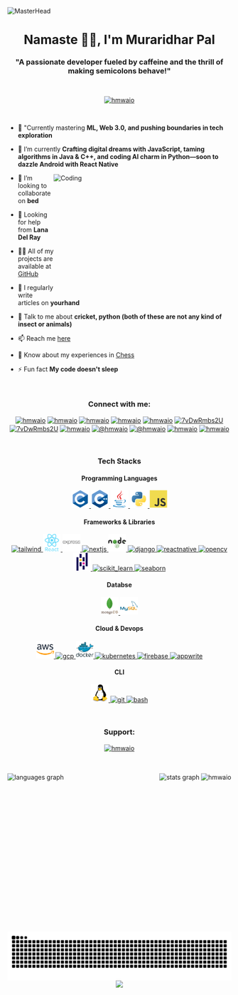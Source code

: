 ![MasterHead](https://i.postimg.cc/C52ztxWB/bg.jpg)
<h1 align="center">Namaste 🙏🏻, I'm Muraridhar Pal</h1>
<h3 align="center">"A passionate developer fueled by caffeine and the thrill of making semicolons behave!"</h3>

<br>
<p align="center"> <a href="https://github.com/ryo-ma/github-profile-trophy"><img src="https://github-profile-trophy.vercel.app/?username=hmwaio" alt="hmwaio" /></a> </p>
<br>

- 🔭 "Currently mastering **ML, Web 3.0, and pushing boundaries in tech exploration**

- 🌱 I’m currently **Crafting digital dreams with JavaScript, taming algorithms in Java & C++, and coding AI charm in Python—soon to dazzle Android with React Native**
<img align="right" alt="Coding" height="275" width="400" src=https://i.postimg.cc/q7FDS5fq/github.gif>

- 👯 I’m looking to collaborate on **bed**

- 🤝 Looking for help from **Lana Del Ray**

- 👨‍💻 All of my projects are available at [GitHub](https://www.github.com/hmwaio/)

- 📝 I regularly write articles on **yourhand**

- 💬 Talk to me about **cricket, python (both of these are not any kind of insect or animals)**

- 📫 Reach me [here](https://www.hmwaio.bio.link/)

- 📄 Know about my experiences in [Chess](https://www.chess.com/member/hmwaio)

- ⚡ Fun fact **My code doesn't sleep**

<br>
<h3 align="center">Connect with me:</h3>
<p align="center">
<a href="https://fb.com/hmwaio" target="blank"><img align="center" src="https://raw.githubusercontent.com/rahuldkjain/github-profile-readme-generator/master/src/images/icons/Social/facebook.svg" alt="hmwaio" height="30" width="40" /></a>
<a href="https://instagram.com/hmwaio" target="blank"><img align="center" src="https://raw.githubusercontent.com/rahuldkjain/github-profile-readme-generator/master/src/images/icons/Social/instagram.svg" alt="hmwaio" height="30" width="40" /></a>
<a href="https://twitter.com/hmwaio" target="blank"><img align="center" src="https://raw.githubusercontent.com/rahuldkjain/github-profile-readme-generator/master/src/images/icons/Social/twitter.svg" alt="hmwaio" height="30" width="40" /></a>
<a href="https://linkedin.com/in/hmwaio" target="blank"><img align="center" src="https://raw.githubusercontent.com/rahuldkjain/github-profile-readme-generator/master/src/images/icons/Social/linked-in-alt.svg" alt="hmwaio" height="30" width="40" /></a>
<a href="https://www.youtube.com/@hmwaio" target="blank"><img align="center" src="https://raw.githubusercontent.com/rahuldkjain/github-profile-readme-generator/master/src/images/icons/Social/youtube.svg" alt="hmwaio" height="30" width="40" /></a>
<a href="https://discord.gg/7vDwRmbs2U" target="blank"><img align="center" src="https://raw.githubusercontent.com/rahuldkjain/github-profile-readme-generator/master/src/images/icons/Social/discord.svg" alt="7vDwRmbs2U" height="30" width="40" /></a>
<a href="https://t.me/+OxOGmh62wqFhYjJl" target="blank"><img align="center" src="https://i.postimg.cc/gkQMhH1P/pngwing-com.png" alt="7vDwRmbs2U" height="30" width="40" /></a>
<a href="https://kaggle.com/hmwaio" target="blank"><img align="center" src="https://raw.githubusercontent.com/rahuldkjain/github-profile-readme-generator/master/src/images/icons/Social/kaggle.svg" alt="hmwaio" height="30" width="40" /></a>
<a href="https://hashnode.com/@hmwaio" target="blank"><img align="center" src="https://raw.githubusercontent.com/rahuldkjain/github-profile-readme-generator/master/src/images/icons/Social/hashnode.svg" alt="@hmwaio" height="30" width="40" /></a>
<a href="https://medium.com/@hmwaio" target="blank"><img align="center" src="https://raw.githubusercontent.com/rahuldkjain/github-profile-readme-generator/master/src/images/icons/Social/medium.svg" alt="@hmwaio" height="30" width="40" /></a>
<a href="https://www.leetcode.com/hmwaio" target="blank"><img align="center" src="https://raw.githubusercontent.com/rahuldkjain/github-profile-readme-generator/master/src/images/icons/Social/leet-code.svg" alt="hmwaio" height="30" width="40" /></a>
<a href="https://www.codechef.com/users/hmwaio" target="blank"><img align="center" src="https://cdn.jsdelivr.net/npm/simple-icons@3.1.0/icons/codechef.svg" alt="hmwaio" height="30" width="40" /></a>
</p>

<br>
<h3 align="center">Tech Stacks</h3>
  <h4 align="center">Programming Languages</h4>
  <p align="center"> 
  <a href="https://www.cprogramming.com/" target="_blank" rel="noreferrer"> <img src="https://raw.githubusercontent.com/devicons/devicon/master/icons/c/c-original.svg" alt="c" width="40" height="40"/> </a> 
  <a href="https://www.w3schools.com/cpp/" target="_blank" rel="noreferrer"> <img src="https://raw.githubusercontent.com/devicons/devicon/master/icons/cplusplus/cplusplus-original.svg" alt="cplusplus" width="40" height="40"/> </a> 
  <a href="https://www.java.com" target="_blank" rel="noreferrer"> <img src="https://raw.githubusercontent.com/devicons/devicon/master/icons/java/java-original.svg" alt="java" width="40" height="40"/> </a> 
  <a href="https://www.python.org" target="_blank" rel="noreferrer"> <img src="https://raw.githubusercontent.com/devicons/devicon/master/icons/python/python-original.svg" alt="python" width="40" height="40"/> </a> 
  <a href="https://developer.mozilla.org/en-US/docs/Web/JavaScript" target="_blank" rel="noreferrer"> <img src="https://raw.githubusercontent.com/devicons/devicon/master/icons/javascript/javascript-original.svg" alt="javascript" width="40" height="40"/> </a>
  </p>
  
  <h4 align="center">Frameworks & Libraries</h4>
  <p align="center">
  <a href="https://tailwindcss.com/" target="_blank" rel="noreferrer"> <img src="https://www.vectorlogo.zone/logos/tailwindcss/tailwindcss-icon.svg" alt="tailwind" width="40" height="40"/> </a> 
  <a href="https://reactjs.org/" target="_blank" rel="noreferrer"> <img src="https://raw.githubusercontent.com/devicons/devicon/master/icons/react/react-original-wordmark.svg" alt="react" width="40" height="40"/> </a> 
  <a href="https://expressjs.com" target="_blank" rel="noreferrer"> <img src="https://raw.githubusercontent.com/devicons/devicon/master/icons/express/express-original-wordmark.svg" alt="express" width="40" height="40"/> </a> 
  <a href="https://nextjs.org/" target="_blank" rel="noreferrer"> <img src="https://cdn.worldvectorlogo.com/logos/nextjs-2.svg" alt="nextjs" width="40" height="40"/> </a> 
  <a href="https://nodejs.org" target="_blank" rel="noreferrer"> <img src="https://raw.githubusercontent.com/devicons/devicon/master/icons/nodejs/nodejs-original-wordmark.svg" alt="nodejs" width="40" height="40"/> </a> 
  <a href="https://www.djangoproject.com/" target="_blank" rel="noreferrer"> <img src="https://cdn.worldvectorlogo.com/logos/django.svg" alt="django" width="40" height="40"/> </a> 
  <a href="https://reactnative.dev/" target="_blank" rel="noreferrer"> <img src="https://reactnative.dev/img/header_logo.svg" alt="reactnative" width="40" height="40"/> </a> 
  <a href="https://opencv.org/" target="_blank" rel="noreferrer"> <img src="https://www.vectorlogo.zone/logos/opencv/opencv-icon.svg" alt="opencv" width="40" height="40"/> </a> 
  <a href="https://pandas.pydata.org/" target="_blank" rel="noreferrer"> <img src="https://raw.githubusercontent.com/devicons/devicon/2ae2a900d2f041da66e950e4d48052658d850630/icons/pandas/pandas-original.svg" alt="pandas" width="40" height="40"/> </a> 
  <a href="https://scikit-learn.org/" target="_blank" rel="noreferrer"> <img src="https://upload.wikimedia.org/wikipedia/commons/0/05/Scikit_learn_logo_small.svg" alt="scikit_learn" width="40" height="40"/> </a> 
  <a href="https://seaborn.pydata.org/" target="_blank" rel="noreferrer"> <img src="https://seaborn.pydata.org/_images/logo-mark-lightbg.svg" alt="seaborn" width="40" height="40"/> </a> 
  </p>

  <h4 align="center">Databse</h4>
  <p align="center">
  <a href="https://www.mongodb.com/" target="_blank" rel="noreferrer"> <img src="https://raw.githubusercontent.com/devicons/devicon/master/icons/mongodb/mongodb-original-wordmark.svg" alt="mongodb" width="40" height="40"/> </a> 
  <a href="https://www.mysql.com/" target="_blank" rel="noreferrer"> <img src="https://raw.githubusercontent.com/devicons/devicon/master/icons/mysql/mysql-original-wordmark.svg" alt="mysql" width="40" height="40"/> </a> 
  </p>

  <h4 align="center">Cloud & Devops</h4>
  <p align="center">
  <a href="https://aws.amazon.com" target="_blank" rel="noreferrer"> <img src="https://raw.githubusercontent.com/devicons/devicon/master/icons/amazonwebservices/amazonwebservices-original-wordmark.svg" alt="aws" width="40" height="40"/> </a> 
  <a href="https://cloud.google.com" target="_blank" rel="noreferrer"> <img src="https://www.vectorlogo.zone/logos/google_cloud/google_cloud-icon.svg" alt="gcp" width="40" height="40"/> </a> 
  <a href="https://www.docker.com/" target="_blank" rel="noreferrer"> <img src="https://raw.githubusercontent.com/devicons/devicon/master/icons/docker/docker-original-wordmark.svg" alt="docker" width="40" height="40"/> </a> 
  <a href="https://kubernetes.io" target="_blank" rel="noreferrer"> <img src="https://www.vectorlogo.zone/logos/kubernetes/kubernetes-icon.svg" alt="kubernetes" width="40" height="40"/> </a>
  <a href="https://firebase.google.com/" target="_blank" rel="noreferrer"> <img src="https://www.vectorlogo.zone/logos/firebase/firebase-icon.svg" alt="firebase" width="40" height="40"/> </a>
  <a href="https://appwrite.io" target="_blank" rel="noreferrer"> <img src="https://www.vectorlogo.zone/logos/appwriteio/appwriteio-icon.svg" alt="appwrite" width="40" height="40"/> </a> 
  </p>
  
  <h4 align="center">CLI</h4>
  <p align="center">
  <a href="https://www.linux.org/" target="_blank" rel="noreferrer"> <img src="https://raw.githubusercontent.com/devicons/devicon/master/icons/linux/linux-original.svg" alt="linux" width="40" height="40"/> </a> 
  <a href="https://git-scm.com/" target="_blank" rel="noreferrer"> <img src="https://www.vectorlogo.zone/logos/git-scm/git-scm-icon.svg" alt="git" width="40" height="40"/> </a> 
  <a href="https://www.gnu.org/software/bash/" target="_blank" rel="noreferrer"> <img src="https://www.vectorlogo.zone/logos/gnu_bash/gnu_bash-icon.svg" alt="bash" width="40" height="40"/> </a> 
  </p>

<br>
<h3 align="center">Support:</h3>
<p align="center">
  <a href="https://www.buymeacoffee.com/hmwaio"> <img align="center" src="https://cdn.buymeacoffee.com/buttons/v2/default-yellow.png" height="50" width="210" alt="hmwaio"/></a>
</p>

<br>
<br>

<div align="center">
  <img align="left" src="https://github-readme-stats.vercel.app/api/top-langs?username=hmwaio&locale=en&hide_title=true&layout=pie&card_width=325&langs_count=5&theme=flag-india&hide_border=false&order=2" height="355" alt="languages graph"  />
  <div align="right">
  <img src="https://github-readme-stats.vercel.app/api?username=hmwaio&hide_title=false&hide_rank=false&show_icons=true&include_all_commits=true&count_private=true&disable_animations=false&theme=gruvbox-light&locale=en&hide_border=false&order=1" height="150" alt="stats    graph"  />
  <img width="415" height="232" src="https://github-readme-streak-stats.herokuapp.com/?user=hmwaio&" alt="hmwaio"/>
  </div>
</div>

<br clear="both">

<img align="center" src="https://raw.githubusercontent.com/hmwaio/hmwaio/output/snake.svg" alt="Snake animation"/>

<br>

<div align="center">
  <img src="https://profile-counter.glitch.me/hmwaio/count.svg?" />
</div>
